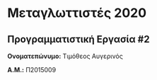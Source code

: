 # Μεταγλωττιστές 2020
## Προγραμματιστική Εργασία #2

**Ονοματεπώνυμο:** Τιμόθεος Αυγερινός

**Α.Μ.:** Π2015009


